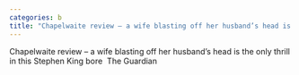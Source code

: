 ```yaml
---
categories: b
title: "Chapelwaite review – a wife blasting off her husband’s head is the only thrill in this Stephen King bore  The Guardian"
---
```

Chapelwaite review – a wife blasting off her husband’s head is the only thrill in this Stephen King bore&nbsp;&nbsp;The Guardian